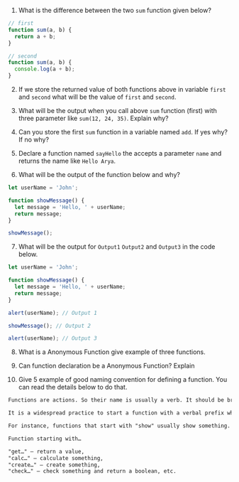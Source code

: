 1. What is the difference between the two `sum` function given below?

```js
// first
function sum(a, b) {
  return a + b;
}

// second
function sum(a, b) {
  console.log(a + b);
}
```

2. If we store the returned value of both functions above in variable `first` and `second` what will be the value of `first` and `second`.

3. What will be the output when you call above `sum` function (first) with three parameter like `sum(12, 24, 35)`. Explain why?

4. Can you store the first `sum` function in a variable named `add`. If yes why? If no why?

5. Declare a function named `sayHello` the accepts a parameter `name` and returns the name like `Hello Arya`.

6. What will be the output of the function below and why?

```js
let userName = 'John';

function showMessage() {
  let message = 'Hello, ' + userName;
  return message;
}

showMessage(); 
```

7. What will be the output for `Output1` `Output2` and `Output3` in the code below.

```js
let userName = 'John';

function showMessage() {
  let message = 'Hello, ' + userName;
  return message;
}

alert(userName); // Output 1

showMessage(); // Output 2

alert(userName); // Output 3
```

8. What is a Anonymous Function give example of three functions.

9. Can function declaration be a Anonymous Function? Explain

10. Give 5 example of good naming convention for defining a function. You can read the details below to do that.

```md
Functions are actions. So their name is usually a verb. It should be brief, as accurate as possible and describe what the function does, so that someone reading the code gets an indication of what the function does.

It is a widespread practice to start a function with a verbal prefix which vaguely describes the action. There must be an agreement within the team on the meaning of the prefixes.

For instance, functions that start with "show" usually show something.

Function starting with…

"get…" – return a value,
"calc…" – calculate something,
"create…" – create something,
"check…" – check something and return a boolean, etc.
```
